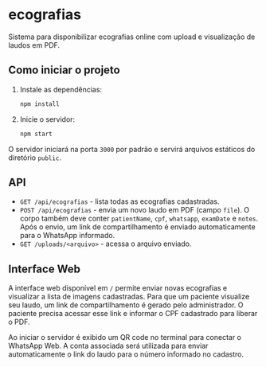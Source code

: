 # ecografias

Sistema para disponibilizar ecografias online com upload e visualização de laudos em PDF.

## Como iniciar o projeto

1. Instale as dependências:
   ```bash
   npm install
   ```
2. Inicie o servidor:
   ```bash
   npm start
   ```
O servidor iniciará na porta `3000` por padrão e servirá arquivos estáticos do diretório `public`.

## API

- `GET /api/ecografias` - lista todas as ecografias cadastradas.
- `POST /api/ecografias` - envia um novo laudo em PDF (campo `file`). O corpo também deve conter `patientName`, `cpf`, `whatsapp`, `examDate` e `notes`. Após o envio, um link de compartilhamento é enviado automaticamente para o WhatsApp informado.
- `GET /uploads/<arquivo>` - acessa o arquivo enviado.

## Interface Web

A interface web disponível em `/` permite enviar novas ecografias e visualizar a lista de imagens cadastradas.
Para que um paciente visualize seu laudo, um link de compartilhamento é gerado pelo administrador. O paciente precisa acessar esse link e informar o CPF cadastrado para liberar o PDF.

Ao iniciar o servidor é exibido um QR code no terminal para conectar o WhatsApp Web. A conta associada será utilizada para enviar automaticamente o link do laudo para o número informado no cadastro.
